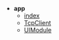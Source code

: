 - **app**
    - [index](.\app\index.md)
    - [TcpClient](.\app\TcpClient.md)
    - [UIModule](.\app\UIModule.md)
